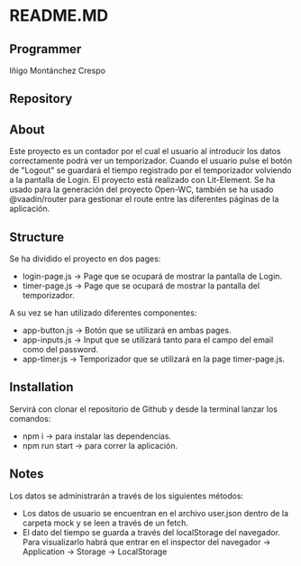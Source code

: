 # README.MD

## Programmer
Iñigo Montánchez Crespo

## Repository


## About
Este proyecto es un contador por el cual el usuario al introducir los datos correctamente podrá ver un temporizador. Cuando el usuario
pulse el botón de "Logout" se guardará el tiempo registrado por el temporizador volviendo a la pantalla de Login.
El proyecto está realizado con Lit-Element. Se ha usado para la generación del proyecto Open-WC, también se ha usado @vaadin/router para gestionar el route entre las diferentes páginas de la aplicación.

## Structure
Se ha dividido el proyecto en dos pages:
* login-page.js -> Page que se ocupará de mostrar la pantalla de Login.
* timer-page.js -> Page que se ocupará de mostrar la pantalla del temporizador.

A su vez se han utilizado diferentes componentes:
* app-button.js -> Botón que se utilizará en ambas pages.
* app-inputs.js -> Input que se utilizará tanto para el campo del email como del password.
* app-timer.js -> Temporizador que se utilizará en la page timer-page.js.

## Installation
Servirá con clonar el repositorio de Github y desde la terminal lanzar los comandos:
* npm i -> para instalar las dependencias.
* npm run start -> para correr la aplicación.

## Notes
Los datos se administrarán a través de los siguientes métodos:
* Los datos de usuario se encuentran en el archivo user.json dentro de la carpeta mock y se leen a través de un fetch.
* El dato del tiempo se guarda a través del localStorage del navegador. 
Para visualizarlo habrá que entrar en el inspector del navegador -> Application -> Storage -> LocalStorage

